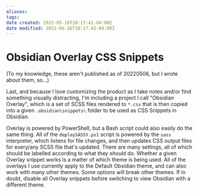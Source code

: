 ```yaml
---
aliases: 
tags: 
date created: 2022-05-16T10:17:41-04:00Z
date modified: 2022-05-16T10:17:42-04:00Z
---
```


# Obsidian Overlay CSS Snippets

(To my knowledge, these aren't published as of 20220506, but I wrote about them, so…)

Last, and because I love customizing the product as I take notes and/or find something visually distracting, I'm including a project I call "Obsidian Overlay", which is a set of SCSS files rendered to `*.css` that is then copied into a given `.obsidian\snippets\` folder to be used as CSS Snippets in Obsidian.

Overlay is powered by PowerShell, but a Bash script could also easily do the same thing. All of the `deploySASSY.ps1` script is powered by the `sass` interpreter, which listens for file changes, and then updates CSS output files for every/any SCSS file that's updated. There are many settings, all of which should be labelled according to what they *should* do. Whether a given Overlay snippet works is a matter of which theme is being used. All of the overlays I use currently apply to the Default Obsidian theme, and can also work with many other themes. Some options will break other themes. If in doubt, disable all Overlay snippets before switching to view Obsidian with a different theme.
